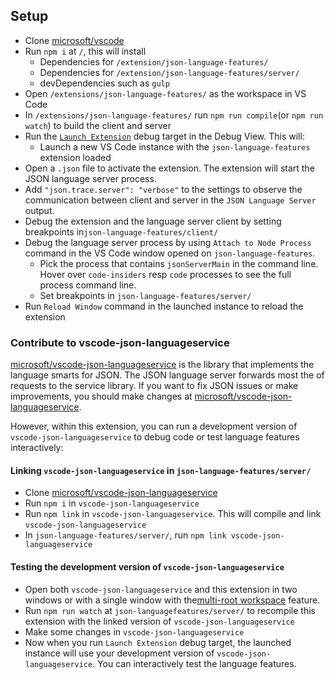 ## Setup

-   Clone [microsoft/vscode](https://github.com/microsoft/vscode)
-   Run `npm i` at `/`, this will install
    -   Dependencies for `/extension/json-language-features/`
    -   Dependencies for `/extension/json-language-features/server/`
    -   devDependencies such as `gulp`
-   Open `/extensions/json-language-features/` as the workspace in VS Code
-   In `/extensions/json-language-features/` run `npm run compile`(or
    `npm run watch`) to build the client and server
-   Run the
    [`Launch Extension`](https://github.com/microsoft/vscode/blob/master/extensions/json-language-features/.vscode/launch.json)
    debug target in the Debug View. This will:
    -   Launch a new VS Code instance with the `json-language-features`
        extension loaded
-   Open a `.json` file to activate the extension. The extension will start the
    JSON language server process.
-   Add `"json.trace.server": "verbose"` to the settings to observe the
    communication between client and server in the `JSON Language Server`
    output.
-   Debug the extension and the language server client by setting breakpoints
    in`json-language-features/client/`
-   Debug the language server process by using `Attach to Node Process` command
    in the VS Code window opened on `json-language-features`.
    -   Pick the process that contains `jsonServerMain` in the command line.
        Hover over `code-insiders` resp `code` processes to see the full process
        command line.
    -   Set breakpoints in `json-language-features/server/`
-   Run `Reload Window` command in the launched instance to reload the extension

### Contribute to vscode-json-languageservice

[microsoft/vscode-json-languageservice](https://github.com/microsoft/vscode-json-languageservice)
is the library that implements the language smarts for JSON. The JSON language
server forwards most the of requests to the service library. If you want to fix
JSON issues or make improvements, you should make changes at
[microsoft/vscode-json-languageservice](https://github.com/microsoft/vscode-json-languageservice).

However, within this extension, you can run a development version of
`vscode-json-languageservice` to debug code or test language features
interactively:

#### Linking `vscode-json-languageservice` in `json-language-features/server/`

-   Clone
    [microsoft/vscode-json-languageservice](https://github.com/microsoft/vscode-json-languageservice)
-   Run `npm i` in `vscode-json-languageservice`
-   Run `npm link` in `vscode-json-languageservice`. This will compile and link
    `vscode-json-languageservice`
-   In `json-language-features/server/`, run
    `npm link vscode-json-languageservice`

#### Testing the development version of `vscode-json-languageservice`

-   Open both `vscode-json-languageservice` and this extension in two windows or
    with a single window with
    the[multi-root workspace](https://code.visualstudio.com/docs/editor/multi-root-workspaces)
    feature.
-   Run `npm run watch` at `json-languagefeatures/server/` to recompile this
    extension with the linked version of `vscode-json-languageservice`
-   Make some changes in `vscode-json-languageservice`
-   Now when you run `Launch Extension` debug target, the launched instance will
    use your development version of `vscode-json-languageservice`. You can
    interactively test the language features.
